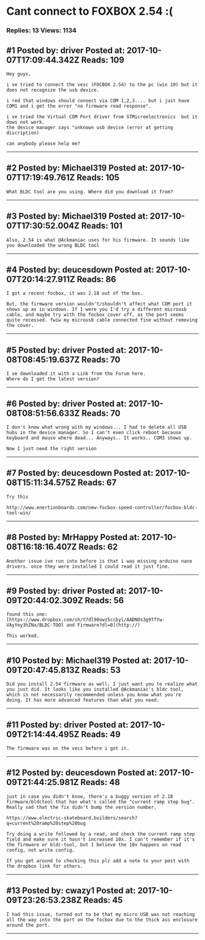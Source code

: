 # Cant connect to FOXBOX 2.54 :(

### Replies: 13 Views: 1134

## \#1 Posted by: driver Posted at: 2017-10-07T17:09:44.342Z Reads: 109

```
Hey guys,

i ve tried to connect the vesc (FOCBOX 2.54) to the pc (win 10) but it does not recognize the usb device.

i red that windows should connect via COM 1,2,3.... but i just have COM1 and i get the error "no firmware read response".

i ve tried the Virtual COM Port driver from STMicroelectronics  but it dows not work.
the device manager says "unknown usb device (error at getting discription)

can anybody please help me?
```

---
## \#2 Posted by: Michael319 Posted at: 2017-10-07T17:19:49.761Z Reads: 105

```
What BLDC tool are you using. Where did you download it from?
```

---
## \#3 Posted by: Michael319 Posted at: 2017-10-07T17:30:52.004Z Reads: 101

```
Also, 2.54 is what @Ackmaniac uses for his firmware. It sounds like you downloaded the wrong BLDC tool
```

---
## \#4 Posted by: deucesdown Posted at: 2017-10-07T20:14:27.911Z Reads: 86

```
I got a recent focbox, it was 2.18 out of the box.

But, the firmware version wouldn't/shouldn't affect what COM port it shows up as in windows. If I were you I'd try a different microusb cable, and maybe try with the focbox cover off, as the port seems quite recessed. fwiw my microusb cable connected fine without removing the cover.
```

---
## \#5 Posted by: driver Posted at: 2017-10-08T08:45:19.637Z Reads: 70

```
I ve downloaded it with a Link from the Forum here.
Where do I get the latest version?
```

---
## \#6 Posted by: driver Posted at: 2017-10-08T08:51:56.633Z Reads: 70

```
I don't know what wrong with my windows... I had to delete all USB hubs in the device manager. So I can't even click reboot because keyboard and mouse where dead... Anyways.. It works.. COM3 shows up.

Now I just need the right version
```

---
## \#7 Posted by: deucesdown Posted at: 2017-10-08T15:11:34.575Z Reads: 67

```
Try this

http://www.enertionboards.com/new-focbox-speed-controller/focbox-bldc-tool-win/
```

---
## \#8 Posted by: MrHappy Posted at: 2017-10-08T16:18:16.407Z Reads: 62

```
Another issue ive run into before is that i was missing arduino nano drivers. once they were installed I could read it just fine.
```

---
## \#9 Posted by: driver Posted at: 2017-10-09T20:44:02.309Z Reads: 56

```
found this one:
[https://www.dropbox.com/sh/t7dl90owz5ccbyl/AADNOs3g9TfYw-VAyYey3hZNa/BLDC-TOOl and Firmware?dl=0](http://)

This worked.
```

---
## \#10 Posted by: Michael319 Posted at: 2017-10-09T20:47:45.813Z Reads: 53

```
Did you install 2.54 firmware as well. I just want you to realize what you just did. It looks like you installed @Ackmaniac's bldc tool, which is not necessarily recommended unless you know what you're doing. It has more advanced features than what you need.
```

---
## \#11 Posted by: driver Posted at: 2017-10-09T21:14:44.495Z Reads: 49

```
The firmware was on the vecs before i got it.
```

---
## \#12 Posted by: deucesdown Posted at: 2017-10-09T21:44:25.981Z Reads: 48

```
just in case you didn't know, there's a buggy version of 2.18 firmware/bldctool that has what's called the "current ramp step bug". Really sad that the fix didn't bump the version number.

https://www.electric-skateboard.builders/search?q=current%20ramp%20step%20bug

Try doing a write followed by a read, and check the current ramp step field and make sure it hasn't increased 10x. I can't remember if it's the firmware or bldc-tool, but I believe the 10x happens on read config, not write config.

If you get around to checking this plz add a note to your post with the dropbox link for others.
```

---
## \#13 Posted by: cwazy1 Posted at: 2017-10-09T23:26:53.238Z Reads: 45

```
I had this issue, turned out to be that my micro USB was not reaching all the way into the port on the focbox due to the thick ass enclosure around the port.
```

---
